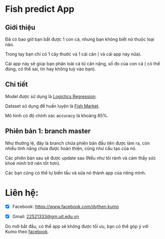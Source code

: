 # Fish predict App
## Giới thiệu
Đã có bao giờ bạn bắt được 1 con cá, nhưng bạn không biết nó thuộc loại nào.

Trong tay bạn chỉ có 1 cây thước và 1 cái cân ( và cái app này nữa).

Cái app này sẽ giúp bạn phân loài cá từ cân nặng, số đo của con cá ( có thể đúng, có thể sai, tin hay không tuỳ vào bạn).
## Chi tiết
Model được sử dụng là [Logictics Regression](https://scikit-learn.org/stable/modules/generated/sklearn.linear_model.LogisticRegression.html).

Dataset sử dụng để huấn luyện là [Fish Market](https://www.kaggle.com/datasets/vipullrathod/fish-market).

Mô hình có độ chính xác accuracy là khoảng 85%.

## Phiên bản 1: branch master
Như thường lệ, đây là branch chứa phiên bản đầu tiên được làm ra, còn nhiều tính năng chưa được hoàn thiện, cũng như cấu tạo của nó.

Các phiên bản sau sẽ được update sau (Nếu như tôi rảnh và cảm thấy sức khoẻ mình trở nên tốt hơn).

Các bạn cũng có thể tự biến tấu và sửa nó thành app của riêng mình.

# Liên hệ:
- [x] Facebook: https://www.facebook.com/dythen.kumo

- [x] Gmail: 22521333@gm.uit.edu.vn

Do mới bắt đầu, có thể app sẽ không được tối ưu, bạn có thể góp ý với Kumo theo [facebook](https://www.facebook.com/dythen.kumo).
